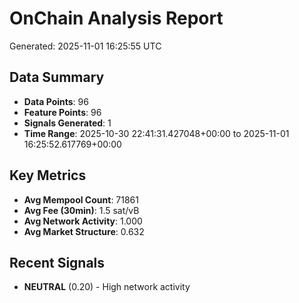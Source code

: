 # OnChain Analysis Report
Generated: 2025-11-01 16:25:55 UTC

## Data Summary
- **Data Points**: 96
- **Feature Points**: 96
- **Signals Generated**: 1
- **Time Range**: 2025-10-30 22:41:31.427048+00:00 to 2025-11-01 16:25:52.617769+00:00

## Key Metrics
- **Avg Mempool Count**: 71861
- **Avg Fee (30min)**: 1.5 sat/vB
- **Avg Network Activity**: 1.000
- **Avg Market Structure**: 0.632

## Recent Signals
- **NEUTRAL** (0.20) - High network activity
